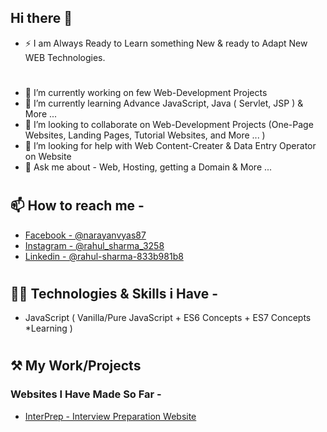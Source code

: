 ## Hi there 👋

- ⚡ I am Always Ready to Learn something New & ready to Adapt New WEB Technologies.
#
- 🔭 I’m currently working on few Web-Development Projects
- 🌱 I’m currently learning Advance JavaScript, Java ( Servlet, JSP ) & More ...
- 👯 I’m looking to collaborate on Web-Development Projects (One-Page Websites, Landing Pages, Tutorial Websites, and More ... )
- 🤔 I’m looking for help with Web Content-Creater & Data Entry Operator on Website
- 💬 Ask me about - Web, Hosting, getting a Domain & More ...
#
#
## 📫  How to reach me -
* [Facebook - @narayanvyas87](https://facebook.com/narayanvyas87) 
* [Instagram - @rahul_sharma_3258](https://www.instagram.com/rahul_sharma_3258/)
* [Linkedin - @rahul-sharma-833b981b8](https://www.linkedin.com/in/rahul-sharma-833b981b8/)
# 
# 
## 👷‍♂️ Technologies & Skills i Have -
- JavaScript ( Vanilla/Pure JavaScript + ES6 Concepts + ES7 Concepts *Learning )
# 
# 
## ⚒ My Work/Projects
### Websites I Have Made So Far -
- [InterPrep - Interview Preparation Website ](https://rahul-sharma-github.github.io/Interview-Preparation-Website/)



